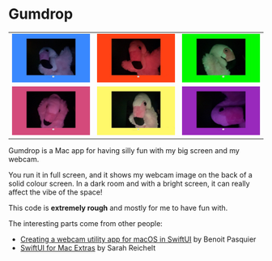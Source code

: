 # Gumdrop

<table>
  <tr>
    <td><img src="screenshots/blue_thumb.jpg"></td>
    <td><img src="screenshots/burntorange_thumb.jpg"></td>
    <td><img src="screenshots/green_thumb.jpg"></td>
  </tr>
  <tr>
    <td><img src="screenshots/hotpink_thumb.jpg"></td>
    <td><img src="screenshots/yellow_thumb.jpg"></td>
    <td><img src="screenshots/purple_thumb.jpg"></td>
  </tr>
</table>

Gumdrop is a Mac app for having silly fun with my big screen and my webcam.

You run it in full screen, and it shows my webcam image on the back of a solid colour screen.
In a dark room and with a bright screen, it can really affect the vibe of the space!

This code is **extremely rough** and mostly for me to have fun with.

The interesting parts come from other people:

*   [Creating a webcam utility app for macOS in SwiftUI](https://benoitpasquier.com/webcam-utility-app-macos-swiftui/) by Benoit Pasquier
*   [SwiftUI for Mac Extras](https://troz.net/post/2020/swiftui_for-mac-extras/) by Sarah Reichelt
